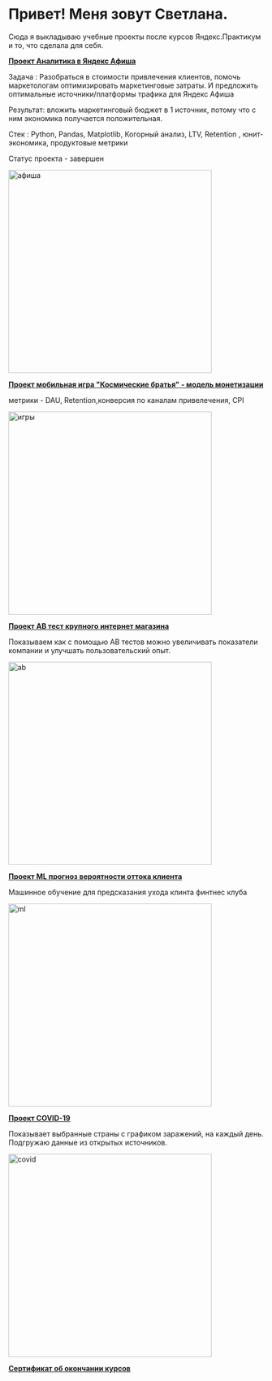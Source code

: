 # Привет! Меня зовут Светлана.

Сюда я выкладываю учебные проекты после курсов Яндекс.Практикум и то, что сделала для себя.

<b><p><a href="https://github.com/sw-shar/--py--/blob/main/%D0%90%D0%BD%D0%B0%D0%BB%D0%B8%D1%82%D0%B8%D0%BA%D0%B0%20%D0%B2%20%D0%AF%D0%BD%D0%B4%D0%B5%D0%BA%D1%81%20%D0%90%D1%84%D0%B8%D1%88%D0%B0.ipynb">Проект Аналитика в Яндекс Афиша</a></p></b>
Задача : Разобраться в стоимости привлечения клиентов, помочь маркетологам оптимизировать маркетинговые затраты. И предложить оптимальные источники/платформы трафика для Яндекс Афиша

Результат: вложить маркетинговый бюджет в 1 источник, потому что с ним экономика получается положительная.

Стек : Python, Pandas, Matplotlib, Когорный анализ, LTV, Retention , юнит-экономика, продуктовые метрики

Статус проекта - завершен


<img src="https://cdn1.radikalno.ru/uploads/2020/10/7/030ac32a2973eedfa3bb5b19aecec725-full.jpg" width="400"  alt="афиша">


<b><p><a href="https://github.com/sw-shar/--py--/blob/main/%D0%9C%D0%BE%D0%B1%D0%B8%D0%BB%D1%8C%D0%BD%D0%B0%D1%8F%20%D0%B8%D0%B3%D1%80%D0%B0%20-%20%D1%84%D0%BE%D1%80%D0%BC%D0%B8%D1%80%D0%BE%D0%B2%D0%B0%D0%BD%D0%B8%D0%B5%20%D0%BC%D0%BE%D0%B4%D0%B5%D0%BB%D0%B8%20%D0%BC%D0%BE%D0%BD%D0%B5%D1%82%D0%B8%D0%B7%D0%B0%D1%86%D0%B8%D0%B8.ipynb">Проект мобильная игра "Космические братья"  - модель монетизации</a></p></b>
метрики - DAU, Retention,конверсия по каналам привелечения, CPI

<img src="https://cdn1.radikalno.ru/uploads/2020/10/7/f40f7ec1b64e57a6efe22f316e621a55-full.jpg" width="400"  alt="игры">


<b><p><a href="https://github.com/sw-shar/--py--/blob/main/AB%20%D1%82%D0%B5%D1%81%D1%82%20%D0%BA%D1%80%D1%83%D0%BF%D0%BD%D0%BE%D0%B3%D0%BE%20%D0%B8%D0%BD%D1%82%D0%B5%D1%80%D0%BD%D0%B5%D1%82%20%D0%BC%D0%B0%D0%B3%D0%B0%D0%B7%D0%B8%D0%BD%D0%B0.ipynb">Проект AB тест крупного интернет магазина</a></p></b>
Показываем как с помощью АВ тестов можно увеличивать показатели компании и улучшать пользовательский опыт.

<img src="https://cdn1.radikalno.ru/uploads/2020/10/7/3a988d6809748895da8c8ad6f51e8379-full.jpg" width="400"  alt="ab">



<b><p><a href="https://github.com/sw-shar/--py--/blob/main/ML%20%D0%BF%D1%80%D0%BE%D0%B3%D0%BD%D0%BE%D0%B7%20%D0%B2%D0%B5%D1%80%D0%BE%D1%8F%D1%82%D0%BD%D0%BE%D1%81%D1%82%D0%B8%20%D0%BE%D1%82%D1%82%D0%BE%D0%BA%D0%B0%20%D0%BA%D0%BB%D0%B8%D0%B5%D0%BD%D1%82%D0%B0.ipynb">Проект ML прогноз вероятности оттока клиента</a></p></b>
Машинное обучение для предсказания ухода клинта финтнес клуба

<img src="https://cdn1.radikalno.ru/uploads/2020/10/7/9f50eab2324996823238cf020c562e6f-full.jpg" width="400"  alt="ml">


<b><p><a href="https://github.com/sw-shar/--py--/blob/main/COVID-19.ipynb">Проект COVID-19</a></p></b>
Показывает выбранные страны с графиком заражений, на каждый день. Подгружаю данные из открытых источников.

<a href="https://github.com/sw-shar/--py--/blob/main/COVID-19.ipynb"><img src="https://cdn1.radikalno.ru/uploads/2020/10/7/cd962f27531941bc84bfb833f56d42b6-full.jpg" width="400"  alt="covid"></a>

<b><p><a href="https://yadi.sk/i/Ih7bkiuVezj-Dw">Сертификат об окончании курсов</a></p></b>
